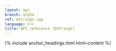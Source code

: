 ```yaml
---
layout: api
branch: alpha
ref: dstrings-cpp
language: C++
title: API reference (DStrings)
---
```

{% include anchor_headings.html html=content %}